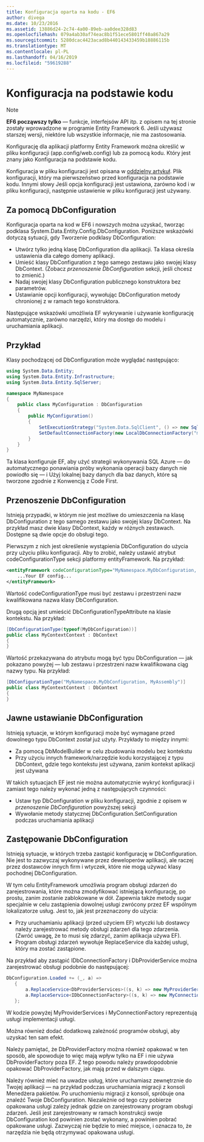 ```yaml
---
title: Konfiguracja oparta na kodu - EF6
author: divega
ms.date: 10/23/2016
ms.assetid: 13886d24-2c74-4a00-89eb-aa0dee328d83
ms.openlocfilehash: 079a4ab30af74eac8b1f51ece5801ff40a867a29
ms.sourcegitcommit: 5280dcac4423acad8b440143433459b18886115b
ms.translationtype: MT
ms.contentlocale: pl-PL
ms.lasthandoff: 04/16/2019
ms.locfileid: "59619288"
---
```

# <a name="code-based-configuration"></a>Konfiguracja na podstawie kodu
> [!NOTE]
> **EF6 począwszy tylko** — funkcje, interfejsów API itp. z opisem na tej stronie zostały wprowadzone w programie Entity Framework 6. Jeśli używasz starszej wersji, niektóre lub wszystkie informacje, nie ma zastosowania.  

Konfigurację dla aplikacji platformy Entity Framework można określić w pliku konfiguracji (app.config/web.config) lub za pomocą kodu. Który jest znany jako Konfiguracja na podstawie kodu.  

Konfiguracja w pliku konfiguracji jest opisana w [oddzielny artykuł](config-file.md). Plik konfiguracji, który ma pierwszeństwo przed konfiguracja na podstawie kodu. Innymi słowy Jeśli opcja konfiguracji jest ustawiona, zarówno kod i w pliku konfiguracji, następnie ustawienie w pliku konfiguracji jest używany.  

## <a name="using-dbconfiguration"></a>Za pomocą DbConfiguration  

Konfiguracja oparta na kod w EF6 i nowszych można uzyskać, tworząc podklasa System.Data.Entity.Config.DbConfiguration. Poniższe wskazówki dotyczą sytuacji, gdy Tworzenie podklasy DbConfiguration:  

- Utwórz tylko jedną klasę DbConfiguration dla aplikacji. Ta klasa określa ustawienia dla całego domeny aplikacji.  
- Umieść klasy DbConfiguration z tego samego zestawu jako swojej klasy DbContext. (Zobacz *przenoszenie DbConfiguration* sekcji, jeśli chcesz to zmienić.)  
- Nadaj swojej klasy DbConfiguration publicznego konstruktora bez parametrów.  
- Ustawianie opcji konfiguracji, wywołując DbConfiguration metody chronionej z w ramach tego konstruktora.  

Następujące wskazówki umożliwia EF wykrywanie i używanie konfigurację automatycznie, zarówno narzędzi, który ma dostęp do modelu i uruchamiania aplikacji.  

## <a name="example"></a>Przykład  

Klasy pochodzącej od DbConfiguration może wyglądać następująco:  

``` csharp
using System.Data.Entity;
using System.Data.Entity.Infrastructure;
using System.Data.Entity.SqlServer;

namespace MyNamespace
{
    public class MyConfiguration : DbConfiguration
    {
        public MyConfiguration()
        {
            SetExecutionStrategy("System.Data.SqlClient", () => new SqlAzureExecutionStrategy());
            SetDefaultConnectionFactory(new LocalDbConnectionFactory("mssqllocaldb"));
        }
    }
}
```  

Ta klasa konfiguruje EF, aby użyć strategii wykonywania SQL Azure — do automatycznego ponawiania próby wykonania operacji bazy danych nie powiodło się — i Użyj lokalnej bazy danych dla baz danych, które są tworzone zgodnie z Konwencją z Code First.  

## <a name="moving-dbconfiguration"></a>Przenoszenie DbConfiguration  

Istnieją przypadki, w którym nie jest możliwe do umieszczenia na klasę DbConfiguration z tego samego zestawu jako swojej klasy DbContext. Na przykład masz dwie klasy DbContext, każdy w różnych zestawach. Dostępne są dwie opcje do obsługi tego.  

Pierwszym z nich jest określenie wystąpienia DbConfiguration do użycia przy użyciu pliku konfiguracji. Aby to zrobić, należy ustawić atrybut codeConfigurationType sekcji platformy entityFramework. Na przykład:  

``` xml
<entityFramework codeConfigurationType="MyNamespace.MyDbConfiguration, MyAssembly">
    ...Your EF config...
</entityFramework>
```  

Wartość codeConfigurationType musi być zestawu i przestrzeni nazw kwalifikowana nazwa klasy DbConfiguration.  

Drugą opcją jest umieścić DbConfigurationTypeAttribute na klasie kontekstu. Na przykład:  

``` csharp  
[DbConfigurationType(typeof(MyDbConfiguration))]
public class MyContextContext : DbContext
{
}
```  

Wartość przekazywana do atrybutu mogą być typu DbConfiguration — jak pokazano powyżej — lub zestawu i przestrzeni nazw kwalifikowana ciąg nazwy typu. Na przykład:  

``` csharp
[DbConfigurationType("MyNamespace.MyDbConfiguration, MyAssembly")]
public class MyContextContext : DbContext
{
}
```  

## <a name="setting-dbconfiguration-explicitly"></a>Jawne ustawianie DbConfiguration  

Istnieją sytuacje, w którym konfiguracji może być wymagane przed dowolnego typu DbContext został już użyty. Przykłady to między innymi:  

- Za pomocą DbModelBuilder w celu zbudowania modelu bez kontekstu  
- Przy użyciu innych framework/narzędzie kodu korzystającej z typu DbContext, gdzie tego kontekstu jest używana, zanim kontekst aplikacji jest używana  

W takich sytuacjach EF jest nie można automatycznie wykryć konfiguracji i zamiast tego należy wykonać jedną z następujących czynności:  

- Ustaw typ DbConfiguration w pliku konfiguracji, zgodnie z opisem w *przenoszenie DbConfiguration* powyższej sekcji
- Wywołanie metody statycznej DbConfiguration.SetConfiguration podczas uruchamiania aplikacji  

## <a name="overriding-dbconfiguration"></a>Zastępowanie DbConfiguration  

Istnieją sytuacje, w których trzeba zastąpić konfigurację w DbConfiguration. Nie jest to zazwyczaj wykonywane przez deweloperów aplikacji, ale raczej przez dostawców innych firm i wtyczek, które nie mogą używać klasy pochodnej DbConfiguration.  

W tym celu EntityFramework umożliwia program obsługi zdarzeń do zarejestrowania, które można zmodyfikować istniejącą konfigurację, po prostu, zanim zostanie zablokowane w dół.  Zapewnia także metody sugar specjalnie w celu zastąpienia dowolnej usługi zwrócony przez EF wspólnym lokalizatorze usług. Jest to, jak jest przeznaczony do użycia:  

- Przy uruchamianiu aplikacji (przed użyciem EF) wtyczki lub dostawcy należy zarejestrować metody obsługi zdarzeń dla tego zdarzenia. (Zwróć uwagę, że to musi się zdarzyć, zanim aplikacja używa EF).  
- Program obsługi zdarzeń wywołuje ReplaceService dla każdej usługi, który ma zostać zastąpione.  

Na przykład aby zastąpić IDbConnectionFactory i DbProviderService można zarejestrować obsługi podobnie do następującej:  

``` csharp
DbConfiguration.Loaded += (_, a) =>
   {
       a.ReplaceService<DbProviderServices>((s, k) => new MyProviderServices(s));
       a.ReplaceService<IDbConnectionFactory>((s, k) => new MyConnectionFactory(s));
   };
```  

W kodzie powyżej MyProviderServices i MyConnectionFactory reprezentują usługi implementacji usługi.  

Można również dodać dodatkową zależność programów obsługi, aby uzyskać ten sam efekt.  

Należy pamiętać, że DbProviderFactory można również opakować w ten sposób, ale spowoduje to więc mają wpływ tylko na EF i nie używa DbProviderFactory poza EF. Z tego powodu należy prawdopodobnie opakować DbProviderFactory, jak mają przed w dalszym ciągu.  

Należy również mieć na uwadze usług, które uruchamiasz zewnętrznie do Twojej aplikacji — na przykład podczas uruchamiania migracji z konsoli Menedżera pakietów. Po uruchomieniu migracji z konsoli, spróbuje ona znaleźć Twoje DbConfiguration. Niezależnie od tego czy pobierze opakowana usługi zależy jednak gdzie on zarejestrowany program obsługi zdarzeń. Jeśli jest zarejestrowany w ramach konstrukcji swoje DbConfiguration kod powinien zostać wykonany, a powinien pobrać opakowane usługi. Zazwyczaj nie będzie to mieć miejsce, i oznacza to, że narzędzia nie będą otrzymywać opakowana usługi.  
